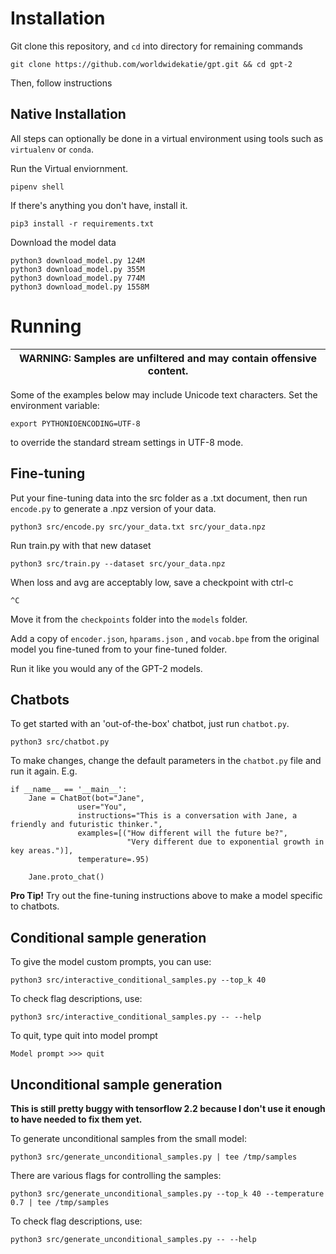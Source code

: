 # Installation

Git clone this repository, and `cd` into directory for remaining commands
```
git clone https://github.com/worldwidekatie/gpt.git && cd gpt-2
```

Then, follow instructions

## Native Installation

All steps can optionally be done in a virtual environment using tools such as `virtualenv` or `conda`.

Run the Virtual enviornment.
```
pipenv shell
```

If there's anything you don't have, install it.
```
pip3 install -r requirements.txt
```

Download the model data
```
python3 download_model.py 124M
python3 download_model.py 355M
python3 download_model.py 774M
python3 download_model.py 1558M
```

# Running

| WARNING: Samples are unfiltered and may contain offensive content. |
| --- |

Some of the examples below may include Unicode text characters. Set the environment variable:
```
export PYTHONIOENCODING=UTF-8
```
to override the standard stream settings in UTF-8 mode.


## Fine-tuning

Put your fine-tuning data into the src folder as a .txt document, then run `encode.py` to generate a .npz version of your data.
```
python3 src/encode.py src/your_data.txt src/your_data.npz
```

Run train.py with that new dataset
```
python3 src/train.py --dataset src/your_data.npz
```

When loss and avg are acceptably low, save a checkpoint with ctrl-c
```
^C
```

Move it from the `checkpoints` folder into the `models` folder.

Add a copy of `encoder.json`, `hparams.json` , and `vocab.bpe` from the original model you fine-tuned from to your fine-tuned folder.

Run it like you would any of the GPT-2 models.

## Chatbots

To get started with an 'out-of-the-box' chatbot, just run `chatbot.py`.
```
python3 src/chatbot.py
```

To make changes, change the default parameters in the `chatbot.py` file and run it again. E.g.
```
if __name__ == '__main__':
    Jane = ChatBot(bot="Jane",
               user="You",
               instructions="This is a conversation with Jane, a friendly and futuristic thinker.",
               examples=[("How different will the future be?", 
                          "Very different due to exponential growth in key areas.")],
               temperature=.95)

    Jane.proto_chat()
```

**Pro Tip!** Try out the fine-tuning instructions above to make a model specific to chatbots.


## Conditional sample generation

To give the model custom prompts, you can use:
```
python3 src/interactive_conditional_samples.py --top_k 40
```

To check flag descriptions, use:
```
python3 src/interactive_conditional_samples.py -- --help
```

To quit, type quit into model prompt
```
Model prompt >>> quit
```

## Unconditional sample generation

**This is still pretty buggy with tensorflow 2.2 because I don't use it enough to have needed to fix them yet.**

To generate unconditional samples from the small model:
```
python3 src/generate_unconditional_samples.py | tee /tmp/samples
```
There are various flags for controlling the samples:
```
python3 src/generate_unconditional_samples.py --top_k 40 --temperature 0.7 | tee /tmp/samples
```

To check flag descriptions, use:
```
python3 src/generate_unconditional_samples.py -- --help
```
